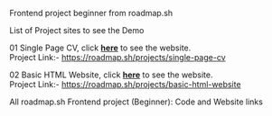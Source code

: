 Frontend project beginner from roadmap.sh

List of Project sites to see the Demo

01 Single Page CV, click [**here**](https://01-single-page-cv.netlify.app/) to see the website.    
  Project Link:- https://roadmap.sh/projects/single-page-cv
  
02 Basic HTML Website, click [**here**](https://02-basic-html-website.netlify.app/) to see the website.    
  Project Link:- https://roadmap.sh/projects/basic-html-website

All roadmap.sh Frontend project (Beginner): Code and Website links
